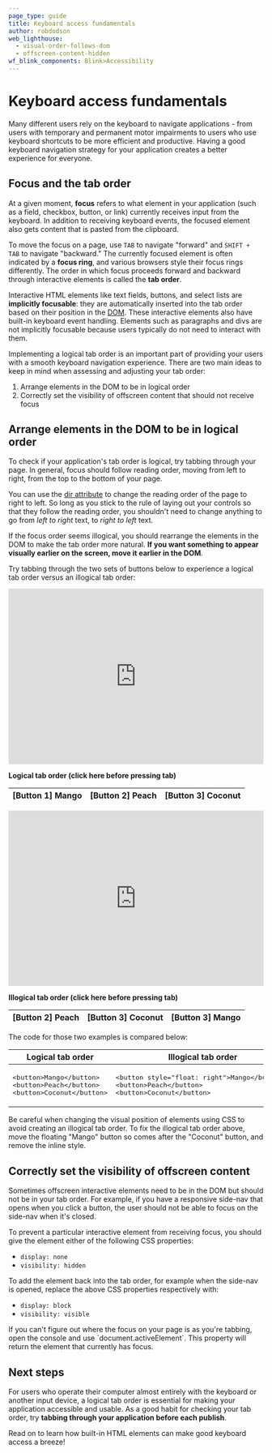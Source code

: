 ```yaml
---
page_type: guide
title: Keyboard access fundamentals
author: robdodson
web_lighthouse:
  - visual-order-follows-dom
  - offscreen-content-hidden
wf_blink_components: Blink>Accessibility
---
```


# Keyboard access fundamentals

Many different users rely on the keyboard to navigate applications - from users
with temporary and permanent motor impairments to users who use keyboard
shortcuts to be more efficient and productive. Having a good keyboard navigation
strategy for your application creates a better experience for everyone.

## Focus and the tab order

At a given moment, **focus** refers to what element in your application (such as
a field, checkbox, button, or link) currently receives input from the keyboard.
In addition to receiving keyboard events, the focused element also gets content
that is pasted from the clipboard.

To move the focus on a page, use `TAB` to navigate "forward" and `SHIFT + TAB`
to navigate "backward." The currently focused element is often indicated by a
**focus ring**, and various browsers style their focus rings differently. The
order in which focus proceeds forward and backward through interactive elements
is called the **tab order**.

Interactive HTML elements like text fields, buttons, and select lists are
**implicitly focusable**: they are automatically inserted into the tab order
based on their position in the
[DOM](https://developer.mozilla.org/en-US/docs/Web/API/Document_Object_Model).
These interactive elements also have built-in keyboard event handling. Elements
such as paragraphs and divs are not implicitly focusable because users typically
do not need to interact with them.

Implementing a logical tab order is an important part of providing your users
with a smooth keyboard navigation experience. There are two main ideas to keep
in mind when assessing and adjusting your tab order:

1. Arrange elements in the DOM to be in logical order
1. Correctly set the visibility of offscreen content that should not receive
    focus

## Arrange elements in the DOM to be in logical order

To check if your application's tab order is logical, try tabbing through your
page. In general, focus should follow reading order, moving from left to right,
from the top to the bottom of your page.

<div class="note">
You can use the <a
href="https://developer.mozilla.org/en-US/docs/Web/HTML/Global_attributes/dir">dir
attribute</a> to change the reading order of the page to right to left.
So long as you stick to the rule of laying out your controls so that they
follow the reading order, you shouldn't need to change anything to go from
<em>left to right</em> text, to <em>right to left</em> text.</th>
</div>

If the focus order seems illogical, you should rearrange the elements in the DOM
to make the tab order more natural. ****If you want something to appear visually
earlier on the screen, move it earlier in the DOM****.

Try tabbing through the two sets of buttons below to experience a logical tab
order versus an illogical tab order:

<div class="glitch-embed-wrap" style="height: 346px; width: 100%;">
  <iframe
    src="https://glitch.com/embed/#!/embed/logical-tab-order?path=index.html&previewSize=100&attributionHidden=true"
    alt="logical-tab-order on Glitch"
    style="height: 100%; width: 100%; border: 0;">
  </iframe>
</div>

**Logical tab order (click here before pressing tab)**

<table>
<thead>
<tr>
<th>[Button 1] Mango</th>
<th> [Button 2] Peach</th>
<th>[Button 3] Coconut</th>
</tr>
</thead>
<tbody>
</tbody>
</table>


<div class="glitch-embed-wrap" style="height: 346px; width: 100%;">
  <iframe
    src="https://glitch.com/embed/#!/embed/illogical-tab-order?path=index.html&previewSize=100&attributionHidden=true"
    alt="illogical-tab-order on Glitch"
    style="height: 100%; width: 100%; border: 0;">
  </iframe>
</div>

**Illogical tab order (click here before pressing tab)**

<table>
<thead>
<tr>
<th>[Button 2] Peach</th>
<th>[Button 3] Coconut</th>
<th>[Button 3] Mango</th>
</tr>
</thead>
<tbody>
</tbody>
</table>

The code for those two examples is compared below:

<table>
<thead>
<tr>
<th><strong>Logical tab order </strong></th>
<th><strong>Illogical tab order</strong></th>
</tr>
</thead>
<tbody>
<tr>
<td><p><pre>
&lt;button&gt;Mango&lt;/button&gt;
&lt;button&gt;Peach&lt;/button&gt;
&lt;button&gt;Coconut&lt;/button&gt;
</pre></p>

</td>
<td><p><pre>
&lt;button style="float: right"&gt;Mango&lt;/button	&gt;
&lt;button&gt;Peach&lt;/button&gt;
&lt;button&gt;Coconut&lt;/button&gt;
</pre></p>

</td>
</tr>
</tbody>
</table>

Be careful when changing the visual position of elements using CSS to avoid
creating an illogical tab order. To fix the illogical tab order above, move the
floating "Mango" button so comes after the "Coconut" button, and remove the
inline style.

## Correctly set the visibility of offscreen content

Sometimes offscreen interactive elements need to be in the DOM but should not be
in your tab order. For example, if you have a responsive side-nav that opens
when you click a button, the user should not be able to focus on the side-nav
when it's closed.

To prevent a particular interactive element from receiving focus, you should
give the element either of the following CSS properties:

+  `display: none`
+  `visibility: hidden`

To add the element back into the tab order, for example when the side-nav is
opened, replace the above CSS properties respectively with:

+  `display: block`
+ `visibility: visible`

<div class="note">
If you can't figure out where the focus on your page is as you're
tabbing, open the console and use `document.activeElement`. This property
will return the element that currently has focus.
</div>

## Next steps

For users who operate their computer almost entirely with the keyboard or
another input device, a logical tab order is essential for making your
application accessible and usable. As a good habit for checking your tab order,
try **tabbing through your application before each publish**.

Read on to learn how built-in HTML elements can make good keyboard access a
breeze!
